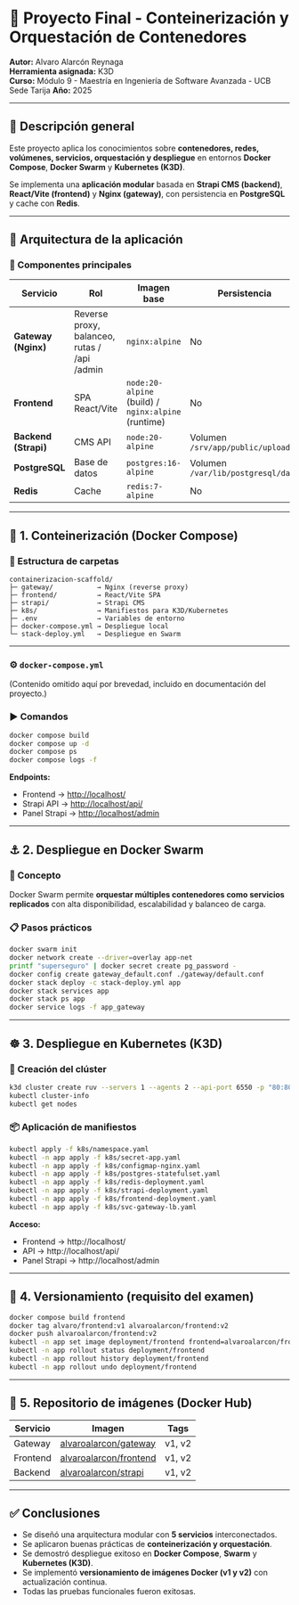 # 🐳 Proyecto Final - Conteinerización y Orquestación de Contenedores

**Autor:** Alvaro Alarcón Reynaga  
**Herramienta asignada:** K3D  
**Curso:** Módulo 9 - Maestría en Ingeniería de Software Avanzada  - UCB Sede Tarija
**Año:** 2025

---

## 📘 Descripción general

Este proyecto aplica los conocimientos sobre **contenedores, redes, volúmenes, servicios, orquestación y despliegue** en entornos **Docker Compose**, **Docker Swarm** y **Kubernetes (K3D)**.

Se implementa una **aplicación modular** basada en **Strapi CMS (backend)**, **React/Vite (frontend)** y **Nginx (gateway)**, con persistencia en **PostgreSQL** y cache con **Redis**.

---

## 🧩 Arquitectura de la aplicación

### 🔹 Componentes principales

| Servicio | Rol | Imagen base | Persistencia | Exposición |
|-----------|-----|--------------|---------------|-------------|
| **Gateway (Nginx)** | Reverse proxy, balanceo, rutas / /api /admin | `nginx:alpine` | No | Puerto **80** |
| **Frontend** | SPA React/Vite | `node:20-alpine` (build) / `nginx:alpine` (runtime) | No | Interno |
| **Backend (Strapi)** | CMS API | `node:20-alpine` | Volumen `/srv/app/public/uploads` | Interno |
| **PostgreSQL** | Base de datos | `postgres:16-alpine` | Volumen `/var/lib/postgresql/data` | Interno |
| **Redis** | Cache | `redis:7-alpine` | No | Interno |

---

## 🧱 1. Conteinerización (Docker Compose)

### 📂 Estructura de carpetas

```
containerizacion-scaffold/
├─ gateway/           → Nginx (reverse proxy)
├─ frontend/          → React/Vite SPA
├─ strapi/            → Strapi CMS
├─ k8s/               → Manifiestos para K3D/Kubernetes
├─ .env               → Variables de entorno
├─ docker-compose.yml → Despliegue local
└─ stack-deploy.yml   → Despliegue en Swarm
```

---

### ⚙️ `docker-compose.yml`

(Contenido omitido aquí por brevedad, incluido en documentación del proyecto.)

### ▶️ Comandos

```bash
docker compose build
docker compose up -d
docker compose ps
docker compose logs -f
```

**Endpoints:**
- Frontend → [http://localhost/](http://localhost/)
- Strapi API → [http://localhost/api/](http://localhost/api/)
- Panel Strapi → [http://localhost/admin](http://localhost/admin)

---

## ⚓ 2. Despliegue en Docker Swarm

### 🧠 Concepto
Docker Swarm permite **orquestar múltiples contenedores como servicios replicados** con alta disponibilidad, escalabilidad y balanceo de carga.

### 📋 Pasos prácticos

```bash
docker swarm init
docker network create --driver=overlay app-net
printf "superseguro" | docker secret create pg_password -
docker config create gateway_default.conf ./gateway/default.conf
docker stack deploy -c stack-deploy.yml app
docker stack services app
docker stack ps app
docker service logs -f app_gateway
```

---

## ☸️ 3. Despliegue en Kubernetes (K3D)

### 🧭 Creación del clúster
```bash
k3d cluster create ruv --servers 1 --agents 2 --api-port 6550 -p "80:80@loadbalancer"
kubectl cluster-info
kubectl get nodes
```

### 📦 Aplicación de manifiestos
```bash
kubectl apply -f k8s/namespace.yaml
kubectl -n app apply -f k8s/secret-app.yaml
kubectl -n app apply -f k8s/configmap-nginx.yaml
kubectl -n app apply -f k8s/postgres-statefulset.yaml
kubectl -n app apply -f k8s/redis-deployment.yaml
kubectl -n app apply -f k8s/strapi-deployment.yaml
kubectl -n app apply -f k8s/frontend-deployment.yaml
kubectl -n app apply -f k8s/svc-gateway-lb.yaml
```

**Acceso:**
- Frontend → http://localhost/
- API → http://localhost/api/
- Panel Strapi → http://localhost/admin

---

## 🔁 4. Versionamiento (requisito del examen)
```bash
docker compose build frontend
docker tag alvaro/frontend:v1 alvaroalarcon/frontend:v2
docker push alvaroalarcon/frontend:v2
kubectl -n app set image deployment/frontend frontend=alvaroalarcon/frontend:v2
kubectl -n app rollout status deployment/frontend
kubectl -n app rollout history deployment/frontend
kubectl -n app rollout undo deployment/frontend
```

---

## 🧾 5. Repositorio de imágenes (Docker Hub)

| Servicio | Imagen | Tags |
|-----------|---------|------|
| Gateway | [alvaroalarcon/gateway](https://hub.docker.com/r/alvaroalarcon/gateway) | v1, v2 |
| Frontend | [alvaroalarcon/frontend](https://hub.docker.com/r/alvaroalarcon/frontend) | v1, v2 |
| Backend | [alvaroalarcon/strapi](https://hub.docker.com/r/alvaroalarcon/strapi) | v1, v2 |

---

## ✅ Conclusiones

- Se diseñó una arquitectura modular con **5 servicios** interconectados.  
- Se aplicaron buenas prácticas de **conteinerización y orquestación**.  
- Se demostró despliegue exitoso en **Docker Compose**, **Swarm** y **Kubernetes (K3D)**.  
- Se implementó **versionamiento de imágenes Docker (v1 y v2)** con actualización continua.  
- Todas las pruebas funcionales fueron exitosas.

